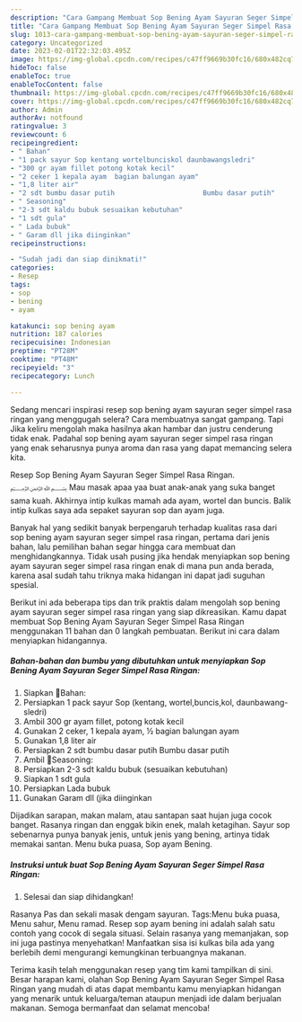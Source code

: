 ```yaml
---
description: "Cara Gampang Membuat Sop Bening Ayam Sayuran Seger Simpel Rasa Ringan yang Menggugah Selera, Buat Buka Puasa}"
title: "Cara Gampang Membuat Sop Bening Ayam Sayuran Seger Simpel Rasa Ringan yang Menggugah Selera, Buat Buka Puasa}"
slug: 1013-cara-gampang-membuat-sop-bening-ayam-sayuran-seger-simpel-rasa-ringan-yang-menggugah-selera-buat-buka-puasa
category: Uncategorized
date: 2023-02-01T22:32:03.495Z
image: https://img-global.cpcdn.com/recipes/c47ff9669b30fc16/680x482cq70/sop-bening-ayam-sayuran-seger-simpel-rasa-ringan-foto-resep-utama.jpg
hideToc: false
enableToc: true
enableTocContent: false
thumbnail: https://img-global.cpcdn.com/recipes/c47ff9669b30fc16/680x482cq70/sop-bening-ayam-sayuran-seger-simpel-rasa-ringan-foto-resep-utama.jpg
cover: https://img-global.cpcdn.com/recipes/c47ff9669b30fc16/680x482cq70/sop-bening-ayam-sayuran-seger-simpel-rasa-ringan-foto-resep-utama.jpg
author: Admin
authorAv: notfound
ratingvalue: 3
reviewcount: 6
recipeingredient:
- " Bahan"
- "1 pack sayur Sop kentang wortelbunciskol daunbawangsledri"
- "300 gr ayam fillet potong kotak kecil"
- "2 ceker 1 kepala ayam  bagian balungan ayam"
- "1,8 liter air"
- "2 sdt bumbu dasar putih                      Bumbu dasar putih"
- " Seasoning"
- "2-3 sdt kaldu bubuk sesuaikan kebutuhan"
- "1 sdt gula"
- " Lada bubuk"
- " Garam dll jika diinginkan"
recipeinstructions:

- "Sudah jadi dan siap dinikmati!"
categories:
- Resep
tags:
- sop
- bening
- ayam

katakunci: sop bening ayam 
nutrition: 187 calories
recipecuisine: Indonesian
preptime: "PT28M"
cooktime: "PT48M"
recipeyield: "3"
recipecategory: Lunch

---
```



Sedang mencari inspirasi resep sop bening ayam sayuran seger simpel rasa ringan yang menggugah selera? Cara membuatnya sangat gampang. Tapi Jika keliru mengolah maka hasilnya akan hambar dan justru cenderung tidak enak. Padahal sop bening ayam sayuran seger simpel rasa ringan yang enak seharusnya punya aroma dan rasa yang dapat memancing selera kita.


Resep Sop Bening Ayam Sayuran Seger Simpel Rasa Ringan. ﷽ Mau masak apaa yaa buat anak-anak yang suka banget sama kuah. Akhirnya intip kulkas mamah ada ayam, wortel dan buncis. Balik intip kulkas saya ada sepaket sayuran sop dan ayam juga.

Banyak hal yang sedikit banyak berpengaruh terhadap kualitas rasa dari sop bening ayam sayuran seger simpel rasa ringan, pertama dari jenis bahan, lalu pemilihan bahan segar hingga cara membuat dan menghidangkannya. Tidak usah pusing jika hendak menyiapkan sop bening ayam sayuran seger simpel rasa ringan enak di mana pun anda berada, karena asal sudah tahu triknya maka hidangan ini dapat jadi suguhan spesial.


Berikut ini ada beberapa tips dan trik praktis dalam mengolah sop bening ayam sayuran seger simpel rasa ringan yang siap dikreasikan. Kamu dapat membuat Sop Bening Ayam Sayuran Seger Simpel Rasa Ringan menggunakan 11 bahan dan 0 langkah pembuatan. Berikut ini cara dalam menyiapkan hidangannya.

<!--inarticleads1-->

##### Bahan-bahan dan bumbu yang dibutuhkan untuk menyiapkan Sop Bening Ayam Sayuran Seger Simpel Rasa Ringan:

1. Siapkan  🍒Bahan:
1. Persiapkan 1 pack sayur Sop (kentang, wortel,buncis,kol, daunbawang-sledri)
1. Ambil 300 gr ayam fillet, potong kotak kecil
1. Gunakan 2 ceker, 1 kepala ayam, ½ bagian balungan ayam
1. Gunakan 1,8 liter air
1. Persiapkan 2 sdt bumbu dasar putih                      Bumbu dasar putih
1. Ambil  🍒Seasoning:
1. Persiapkan 2-3 sdt kaldu bubuk (sesuaikan kebutuhan)
1. Siapkan 1 sdt gula
1. Persiapkan  Lada bubuk
1. Gunakan  Garam dll (jika diinginkan


Dijadikan sarapan, makan malam, atau santapan saat hujan juga cocok banget. Rasanya ringan dan enggak bikin enek, malah ketagihan. Sayur sop sebenarnya punya banyak jenis, untuk jenis yang bening, artinya tidak memakai santan. Menu buka puasa, Sop ayam Bening. 

<!--inarticleads2-->

##### Instruksi untuk buat Sop Bening Ayam Sayuran Seger Simpel Rasa Ringan:


1. Selesai dan siap dihidangkan!

Rasanya Pas dan sekali masak dengam sayuran. Tags:Menu buka puasa, Menu sahur, Menu ramad. Resep sop ayam bening ini adalah salah satu contoh yang cocok di segala situasi. Selain rasanya yang memanjakan, sop ini juga pastinya menyehatkan! Manfaatkan sisa isi kulkas bila ada yang berlebih demi mengurangi kemungkinan terbuangnya makanan. 

Terima kasih telah menggunakan resep yang tim kami tampilkan di sini. Besar harapan kami, olahan Sop Bening Ayam Sayuran Seger Simpel Rasa Ringan yang mudah di atas dapat membantu kamu menyiapkan hidangan yang menarik untuk keluarga/teman ataupun menjadi ide dalam berjualan makanan. Semoga bermanfaat dan selamat mencoba!
